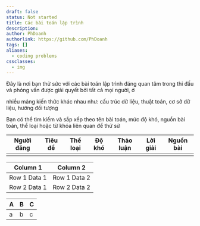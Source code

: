 ```yaml
---
draft: false
status: Not started
title: Các bài toán lập trình
description:
author: PhDoanh
authorlink: https://github.com/PhDoanh
tags: []
aliases:
  - coding problems
cssclasses:
  - img
---
```

Đây là nơi bạn thử sức với các bài toán lập trình đáng quan tâm trong thi đấu và phỏng vấn
được giải quyết bởi tất cả mọi người, ở

nhiều mảng kiến thức khác nhau như: cấu trúc dữ liệu, thuật toán, cơ sở dữ liệu, hướng đối tượng

Bạn có thể tìm kiếm và sắp xếp theo tên bài toán, mức độ khó, nguồn bài toán, thể loại hoặc từ khóa liên quan để thử sử   


| Người đăng | Tiêu đề | Thể loại | Độ khó | Thảo luận | Lời giải | Nguồn bài | 
| ---------- | ------- | -------- | ------ | --------- | -------- | --------- |
|            |         |          |        |           |          |           |

<table id="" class="display">
    <thead>
        <tr>
            <th>Column 1</th>
            <th>Column 2</th>
        </tr>
    </thead>
    <tbody>
        <tr>
            <td>Row 1 Data 1</td>
            <td>Row 1 Data 2</td>
        </tr>
        <tr>
            <td>Row 2 Data 1</td>
            <td>Row 2 Data 2</td>
        </tr>
    </tbody>
</table>


| A   | B   | C   |
| --- | --- | --- |
| a   | b   | c   | 
